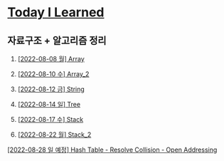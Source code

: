 # [Today I Learned](/../..)

## 자료구조 + 알고리즘 정리


1. [[2022-08-08 월] Array](/Algorithm/0808_Array.md)


2. [[2022-08-10 수] Array_2](/Algorithm/0810_Array_2.md)


3. [[2022-08-12 금] String](/Algorithm/0812_String.md)


4. [[2022-08-14 일] Tree](https://github.com/kimsixsue/CS-Study/blob/master/kimsixsue/Tree.md)


5. [[2022-08-17 수] Stack](/Algorithm/0817_Stack.md)
5. [[2022-08-22 월] Stack_2](/Algorithm/0822_Stack_2.md)



[[2022-08-28 일 예정] Hash Table - Resolve Collision - Open Addressing](https://github.com/kimsixsue/CS-Study/blob/master/kimsixsue/Open_Addressing.md)
